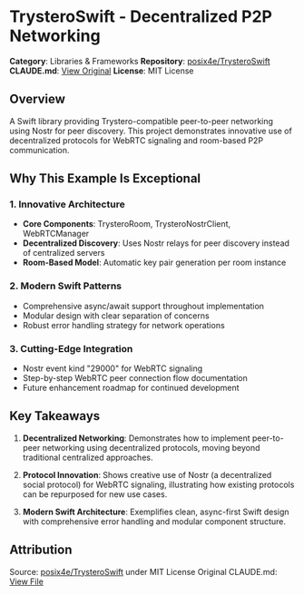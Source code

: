# TrysteroSwift - Decentralized P2P Networking

**Category**: Libraries & Frameworks
**Repository**: [posix4e/TrysteroSwift](https://github.com/posix4e/TrysteroSwift)
**CLAUDE.md**: [View Original](https://github.com/posix4e/TrysteroSwift/blob/main/CLAUDE.md)
**License**: MIT License

## Overview

A Swift library providing Trystero-compatible peer-to-peer networking using Nostr for peer discovery. This project demonstrates innovative use of decentralized protocols for WebRTC signaling and room-based P2P communication.

## Why This Example Is Exceptional

### 1. Innovative Architecture
- **Core Components**: TrysteroRoom, TrysteroNostrClient, WebRTCManager
- **Decentralized Discovery**: Uses Nostr relays for peer discovery instead of centralized servers
- **Room-Based Model**: Automatic key pair generation per room instance

### 2. Modern Swift Patterns
- Comprehensive async/await support throughout implementation
- Modular design with clear separation of concerns
- Robust error handling strategy for network operations

### 3. Cutting-Edge Integration
- Nostr event kind "29000" for WebRTC signaling
- Step-by-step WebRTC peer connection flow documentation
- Future enhancement roadmap for continued development

## Key Takeaways

1. **Decentralized Networking**: Demonstrates how to implement peer-to-peer networking using decentralized protocols, moving beyond traditional centralized approaches.

2. **Protocol Innovation**: Shows creative use of Nostr (a decentralized social protocol) for WebRTC signaling, illustrating how existing protocols can be repurposed for new use cases.

3. **Modern Swift Architecture**: Exemplifies clean, async-first Swift design with comprehensive error handling and modular component structure.

## Attribution

Source: [posix4e/TrysteroSwift](https://github.com/posix4e/TrysteroSwift) under MIT License
Original CLAUDE.md: [View File](https://github.com/posix4e/TrysteroSwift/blob/main/CLAUDE.md)
